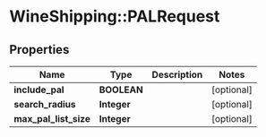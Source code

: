 # WineShipping::PALRequest

## Properties
Name | Type | Description | Notes
------------ | ------------- | ------------- | -------------
**include_pal** | **BOOLEAN** |  | [optional] 
**search_radius** | **Integer** |  | [optional] 
**max_pal_list_size** | **Integer** |  | [optional] 


